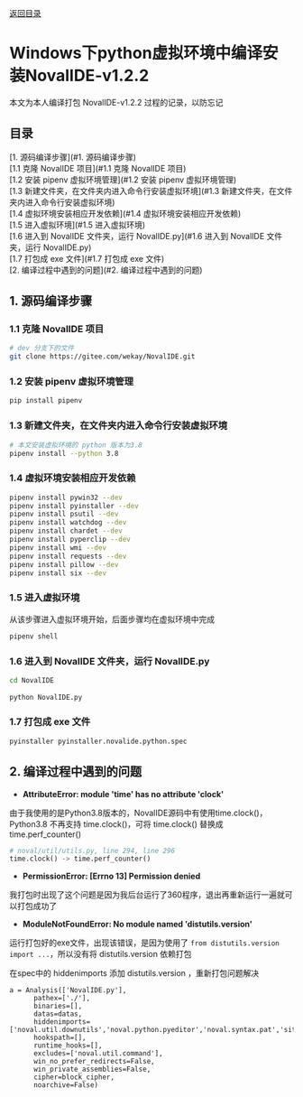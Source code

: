 [返回目录](ch0.md)

# Windows下python虚拟环境中编译安装NovalIDE-v1.2.2

本文为本人编译打包 NovalIDE-v1.2.2 过程的记录，以防忘记

## 目录

[1. 源码编译步骤](#1. 源码编译步骤)  
    [1.1 克隆 NovalIDE 项目](#1.1 克隆 NovalIDE 项目)  
    [1.2 安装 pipenv 虚拟环境管理](#1.2 安装 pipenv 虚拟环境管理)  
    [1.3 新建文件夹，在文件夹内进入命令行安装虚拟环境](#1.3 新建文件夹，在文件夹内进入命令行安装虚拟环境)  
    [1.4 虚拟环境安装相应开发依赖](#1.4 虚拟环境安装相应开发依赖)  
    [1.5 进入虚拟环境](#1.5 进入虚拟环境)  
    [1.6 进入到 NovalIDE 文件夹，运行 NovalIDE.py](#1.6 进入到 NovalIDE 文件夹，运行 NovalIDE.py)  
    [1.7 打包成 exe 文件](#1.7 打包成 exe 文件)  
[2. 编译过程中遇到的问题](#2. 编译过程中遇到的问题)  

## 1. 源码编译步骤

### 1.1 克隆 NovalIDE 项目

```bash
# dev 分支下的文件
git clone https://gitee.com/wekay/NovalIDE.git
```

### 1.2 安装 pipenv 虚拟环境管理

```bash
pip install pipenv
```

### 1.3 新建文件夹，在文件夹内进入命令行安装虚拟环境

```bash
# 本文安装虚拟环境的 python 版本为3.8
pipenv install --python 3.8
```

### 1.4 虚拟环境安装相应开发依赖

```bash
pipenv install pywin32 --dev
pipenv install pyinstaller --dev
pipenv install psutil --dev
pipenv install watchdog --dev
pipenv install chardet --dev
pipenv install pyperclip --dev
pipenv install wmi --dev
pipenv install requests --dev
pipenv install pillow --dev
pipenv install six --dev
```

### 1.5 进入虚拟环境

从该步骤进入虚拟环境开始，后面步骤均在虚拟环境中完成

```bash
pipenv shell
```

### 1.6 进入到 NovalIDE 文件夹，运行 NovalIDE.py

```bash
cd NovalIDE
 
python NovalIDE.py
```

### 1.7 打包成 exe 文件

```bash
pyinstaller pyinstaller.novalide.python.spec
```

## 2. 编译过程中遇到的问题

*   **AttributeError: module 'time' has no attribute 'clock'**

由于我使用的是Python3.8版本的，NovalIDE源码中有使用time.clock()，Python3.8 不再支持 time.clock()，可将 time.clock() 替换成 time.perf_counter()

```python
# noval/util/utils.py, line 294, line 296
time.clock() -> time.perf_counter()
```

*   **PermissionError: [Errno 13] Permission denied**

我打包时出现了这个问题是因为我后台运行了360程序，退出再重新运行一遍就可以打包成功了

*   **ModuleNotFoundError: No module named 'distutils.version'**

运行打包好的exe文件，出现该错误，是因为使用了 `from distutils.version import ...`，所以没有将 distutils.version 依赖打包

在spec中的 hiddenimports 添加 distutils.version ，重新打包问题解决

```
a = Analysis(['NovalIDE.py'],
      pathex=['./'],
      binaries=[],
      datas=datas,
      hiddenimports=['noval.util.downutils','noval.python.pyeditor','noval.syntax.pat','site','noval.running','noval.shell','noval.roughparse','distutils.version'],
      hookspath=[],
      runtime_hooks=[],
      excludes=['noval.util.command'],
      win_no_prefer_redirects=False,
      win_private_assemblies=False,
      cipher=block_cipher,
      noarchive=False)
```
